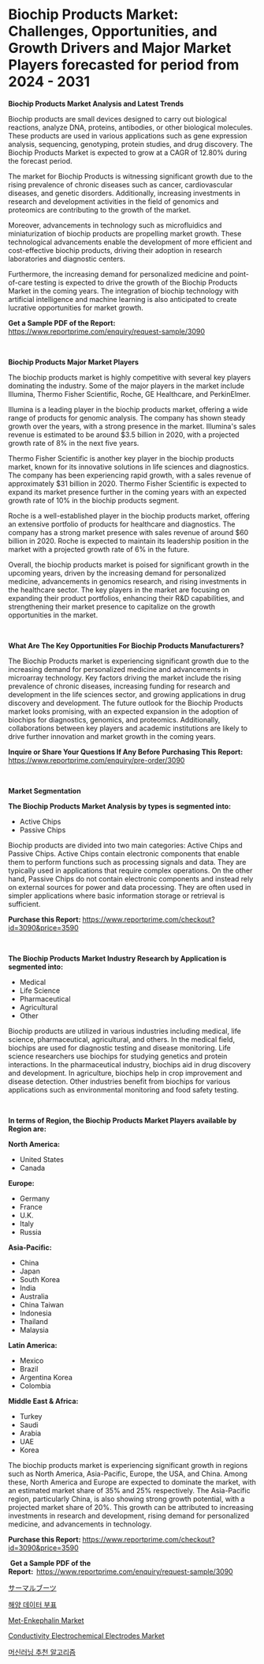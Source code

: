 <p><h1>Biochip Products Market: Challenges, Opportunities, and Growth Drivers and Major Market Players forecasted for period from 2024 - 2031</h1></p><p><strong>Biochip Products Market Analysis and Latest Trends</strong></p>
<p><p>Biochip products are small devices designed to carry out biological reactions, analyze DNA, proteins, antibodies, or other biological molecules. These products are used in various applications such as gene expression analysis, sequencing, genotyping, protein studies, and drug discovery. The Biochip Products Market is expected to grow at a CAGR of 12.80% during the forecast period.</p><p>The market for Biochip Products is witnessing significant growth due to the rising prevalence of chronic diseases such as cancer, cardiovascular diseases, and genetic disorders. Additionally, increasing investments in research and development activities in the field of genomics and proteomics are contributing to the growth of the market.</p><p>Moreover, advancements in technology such as microfluidics and miniaturization of biochip products are propelling market growth. These technological advancements enable the development of more efficient and cost-effective biochip products, driving their adoption in research laboratories and diagnostic centers.</p><p>Furthermore, the increasing demand for personalized medicine and point-of-care testing is expected to drive the growth of the Biochip Products Market in the coming years. The integration of biochip technology with artificial intelligence and machine learning is also anticipated to create lucrative opportunities for market growth.</p></p>
<p><strong>Get a Sample PDF of the Report:&nbsp;</strong> <a href="https://www.reportprime.com/enquiry/request-sample/3090">https://www.reportprime.com/enquiry/request-sample/3090</a></p>
<p>&nbsp;</p>
<p><strong>Biochip Products Major Market Players</strong></p>
<p><p>The biochip products market is highly competitive with several key players dominating the industry. Some of the major players in the market include Illumina, Thermo Fisher Scientific, Roche, GE Healthcare, and PerkinElmer.</p><p>Illumina is a leading player in the biochip products market, offering a wide range of products for genomic analysis. The company has shown steady growth over the years, with a strong presence in the market. Illumina's sales revenue is estimated to be around $3.5 billion in 2020, with a projected growth rate of 8% in the next five years.</p><p>Thermo Fisher Scientific is another key player in the biochip products market, known for its innovative solutions in life sciences and diagnostics. The company has been experiencing rapid growth, with a sales revenue of approximately $31 billion in 2020. Thermo Fisher Scientific is expected to expand its market presence further in the coming years with an expected growth rate of 10% in the biochip products segment.</p><p>Roche is a well-established player in the biochip products market, offering an extensive portfolio of products for healthcare and diagnostics. The company has a strong market presence with sales revenue of around $60 billion in 2020. Roche is expected to maintain its leadership position in the market with a projected growth rate of 6% in the future.</p><p>Overall, the biochip products market is poised for significant growth in the upcoming years, driven by the increasing demand for personalized medicine, advancements in genomics research, and rising investments in the healthcare sector. The key players in the market are focusing on expanding their product portfolios, enhancing their R&D capabilities, and strengthening their market presence to capitalize on the growth opportunities in the market.</p></p>
<p>&nbsp;</p>
<p><strong>What Are The Key Opportunities For Biochip Products Manufacturers?</strong></p>
<p><p>The Biochip Products market is experiencing significant growth due to the increasing demand for personalized medicine and advancements in microarray technology. Key factors driving the market include the rising prevalence of chronic diseases, increasing funding for research and development in the life sciences sector, and growing applications in drug discovery and development. The future outlook for the Biochip Products market looks promising, with an expected expansion in the adoption of biochips for diagnostics, genomics, and proteomics. Additionally, collaborations between key players and academic institutions are likely to drive further innovation and market growth in the coming years.</p></p>
<p><strong>Inquire or Share Your Questions If Any Before Purchasing This Report:</strong> <a href="https://www.reportprime.com/enquiry/pre-order/3090">https://www.reportprime.com/enquiry/pre-order/3090</a></p>
<p>&nbsp;</p>
<p><strong>Market Segmentation</strong></p>
<p><strong>The Biochip Products Market Analysis by types is segmented into:</strong></p>
<p><ul><li>Active Chips</li><li>Passive Chips</li></ul></p>
<p><p>Biochip products are divided into two main categories: Active Chips and Passive Chips. Active Chips contain electronic components that enable them to perform functions such as processing signals and data. They are typically used in applications that require complex operations. On the other hand, Passive Chips do not contain electronic components and instead rely on external sources for power and data processing. They are often used in simpler applications where basic information storage or retrieval is sufficient.</p></p>
<p><strong>Purchase this Report:&nbsp;</strong><a href="https://www.reportprime.com/checkout?id=3090&price=3590">https://www.reportprime.com/checkout?id=3090&price=3590</a></p>
<p>&nbsp;</p>
<p><strong>The Biochip Products Market Industry Research by Application is segmented into:</strong></p>
<p><ul><li>Medical</li><li>Life Science</li><li>Pharmaceutical</li><li>Agricultural</li><li>Other</li></ul></p>
<p><p>Biochip products are utilized in various industries including medical, life science, pharmaceutical, agricultural, and others. In the medical field, biochips are used for diagnostic testing and disease monitoring. Life science researchers use biochips for studying genetics and protein interactions. In the pharmaceutical industry, biochips aid in drug discovery and development. In agriculture, biochips help in crop improvement and disease detection. Other industries benefit from biochips for various applications such as environmental monitoring and food safety testing.</p></p>
<p>&nbsp;</p>
<p><strong>In terms of Region, the Biochip Products Market Players available by Region are:</strong></p>
<p>
    <p> <strong> North America: </strong>
        <ul>
            <li>United States</li>
            <li>Canada</li>
        </ul>
        </p> 
    <p> <strong> Europe: </strong>
        <ul>
            <li>Germany</li>
            <li>France</li>
            <li>U.K.</li>
            <li>Italy</li>
            <li>Russia</li>
        </ul>
        </p> 
    <p> <strong> Asia-Pacific: </strong>
        <ul>
            <li>China</li>
            <li>Japan</li>
            <li>South Korea</li>
            <li>India</li>
            <li>Australia</li>
            <li>China Taiwan</li>
            <li>Indonesia</li>
            <li>Thailand</li>
            <li>Malaysia</li>
        </ul>
        </p> 
    <p> <strong> Latin America: </strong>
        <ul>
            <li>Mexico</li>
            <li>Brazil</li>
            <li>Argentina Korea</li>
            <li>Colombia</li>
        </ul>
        </p> 
    <p> <strong> Middle East & Africa: </strong>
        <ul>
            <li>Turkey</li>
            <li>Saudi</li>
            <li>Arabia</li>
            <li>UAE</li>
            <li>Korea</li>
        </ul>
    </p>
    </p>
<p><p>The biochip products market is experiencing significant growth in regions such as North America, Asia-Pacific, Europe, the USA, and China. Among these, North America and Europe are expected to dominate the market, with an estimated market share of 35% and 25% respectively. The Asia-Pacific region, particularly China, is also showing strong growth potential, with a projected market share of 20%. This growth can be attributed to increasing investments in research and development, rising demand for personalized medicine, and advancements in technology.</p></p>
<p><strong>Purchase this Report: </strong><a href="https://www.reportprime.com/checkout?id=3090&price=3590">https://www.reportprime.com/checkout?id=3090&price=3590</a></p>
<p>&nbsp;<strong>Get a Sample PDF of the Report:&nbsp;&nbsp;</strong><a href="https://www.reportprime.com/enquiry/request-sample/3090">https://www.reportprime.com/enquiry/request-sample/3090</a></p>
<p><strong></strong></p>
<p><p><a href="https://github.com/dadanedu33/Market-Research-Report-List-1/blob/main/648994213056.md">サーマルブーツ</a></p><p><a href="https://github.com/hxzi07639916/Market-Research-Report-List-1/blob/main/764474212027.md">해양 데이터 부표</a></p><p><a href="https://www.linkedin.com/pulse/global-met-enkephalin-market-size-trends-insights-projections-iigic?trackingId=aMDfl8qggB2vq%2FkXZMVv%2Bg%3D%3D">Met-Enkephalin Market</a></p><p><a href="https://github.com/biheemgalvinlouises6hokrh3h/Market-Research-Report-List-1/blob/main/conductivity-electrochemical-electrodes-market.md">Conductivity Electrochemical Electrodes Market</a></p><p><a href="https://github.com/Hubertstyenger6685/Market-Research-Report-List-1/blob/main/191703412028.md">머신러닝 추천 알고리즘</a></p></p>